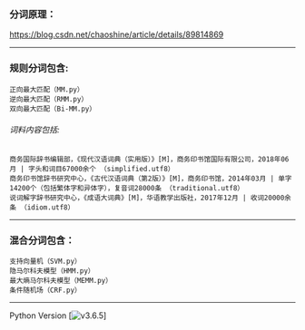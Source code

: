 ### 分词原理：

https://blog.csdn.net/chaoshine/article/details/89814869

---

### 规则分词包含:

    正向最大匹配（MM.py）
    逆向最大匹配（RMM.py）
    双向最大匹配（Bi-MM.py）

###### 词料内容包括:

    商务国际辞书编辑部，《现代汉语词典（实用版）》[M]，商务印书馆国际有限公司，2018年06月 | 字头和词目67000余个 （simplified.utf8）
    商务印书馆辞书研究中心，《古代汉语词典（第2版）》[M]，商务印书馆，2014年03月 | 单字14200个（包括繁体字和异体字），复音词28000条 （traditional.utf8）
    说词解字辞书研究中心，《成语大词典》[M]，华语教学出版社，2017年12月 | 收词20000余条 （idiom.utf8）

---

### 混合分词包含：

    支持向量机（SVM.py）
    隐马尔科夫模型（HMM.py）
    最大熵马尔科夫模型（MEMM.py）
    条件随机场（CRF.py）

---

Python Version [![v3.6.5](https://www.python.org/downloads/)]
